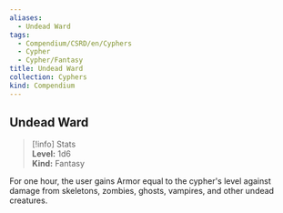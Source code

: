 ```yaml
---
aliases:
  - Undead Ward
tags:
  - Compendium/CSRD/en/Cyphers
  - Cypher
  - Cypher/Fantasy
title: Undead Ward
collection: Cyphers
kind: Compendium
---
```

## Undead Ward  
>[!info] Stats  
> **Level:** 1d6  
> **Kind:** Fantasy
  
For one hour, the user gains Armor equal to the cypher's level against damage from skeletons, zombies, ghosts, vampires, and other undead creatures.